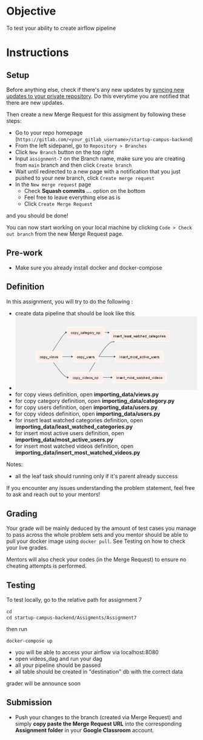 # Objective

To test your ability to create airflow pipeline

# Instructions

## Setup

Before anything else, check if there's any new updates by [syncing new updates to your private repository](https://gitlab.com/startupcampus.be/startup-campus-backend#sync-repository). Do this everytime you are notified that there are new updates.

Then create a new Merge Request for this assigment by following these steps:
- Go to your repo homepage (`https://gitlab.com/<your_gitlab_username>/startup-campus-backend`)
- From the left sidepanel, go to `Repository > Branches`
- Click `New Branch` button on the top right
- Input `assignment-7` on the Branch name, make sure you are creating from `main` branch and then click `Create branch`
- Wait until redirected to a new page with a notification that you just pushed to your new branch, click `Create merge request`
- In the `New merge request` page
  - Check **Squash commits ...** option on the bottom
  - Feel free to leave everything else as is
  - Click `Create Merge Request`

and you should be done! 

You can now start working on your local machine by clicking  `Code > Check out branch` from the new Merge Request page.

## Pre-work

- Make sure you already install docker and docker-compose

## Definition

In this assignment, you will try to do the following :
- create data pipeline that should be look like this
- ![](../..//images/airflowexample.png)
- for copy views definition, open **importing_data/views.py**
- for copy category definition, open **importing_data/category.py**
- for copy users definition, open **importing_data/users.py**
- for copy videos definition, open **importing_data/users.py**
- for insert least watched categories definition, open **importing_data/least_watched_categories.py**
- for insert most active users definition, open **importing_data/most_active_users.py**
- for insert most watched videos definition, open **importing_data/insert_most_watched_videos.py**

Notes:
- all the leaf task should running only if it's parent already success

If you encounter any issues understanding the problem statement, feel free to ask and reach out to your mentors!

## Grading

Your grade will be mainly deduced by the amount of test cases you manage to pass across the whole problem sets and you mentor should be able to pull your docker image using `docker pull`. See Testing on how to check your live grades.

Mentors will also check your codes (in the Merge Request) to ensure no cheating attempts is performed.

## Testing

To test locally, go to the relative path for assignment 7
```
cd
cd startup-campus-backend/Assigments/Assignment7
```

then run
```
docker-compose up
```

- you will be able to access your airflow via localhost:8080
- open videos_dag and run your dag
- all your pipeline should be passed
- all table should be created in "destination" db with the correct data

grader will be announce soon

## Submission

- Push your changes to the branch (created via Merge Request) and simply **copy paste the Merge Request URL** into the corresponding **Assignment folder** in your **Google Classroom** account.
